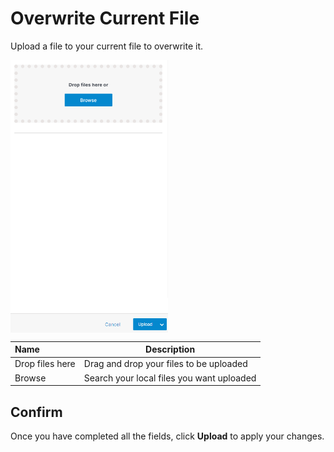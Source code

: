 # Overwrite Current File

Upload a file to your current file to overwrite it.

<img src="../../../../images/overwrite.png" alt="html files" style="width: 50%; display: block"></a>


**Name** | **Description**
:- | ---
Drop files here | Drag and drop your files to be uploaded
Browse | Search your local files you want uploaded

## Confirm

Once you have completed all the fields, click **Upload** to apply your changes.